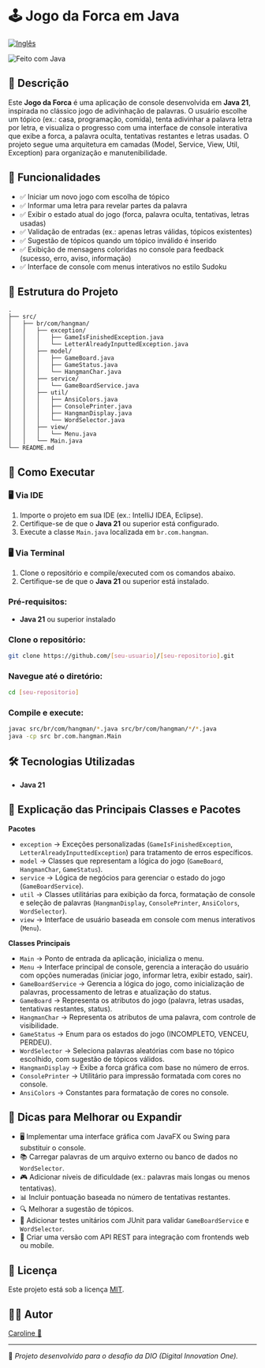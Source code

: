 # 🕹️ Jogo da Forca em Java

<a href="https://github.com/Caroline-Teixeira/hangman_game/blob/main/README_ENG.md"><img src="https://raw.githubusercontent.com/yammadev/flag-icons/refs/heads/master/png/US%402x.png" alt="Inglês" ></a>

![Feito com Java](https://img.shields.io/badge/Feito%20com-Java-orange?style=for-the-badge&logo=java)

## 📖 Descrição

Este **Jogo da Forca** é uma aplicação de console desenvolvida em **Java 21**, inspirada no clássico jogo de adivinhação de palavras. O usuário escolhe um tópico (ex.: casa, programação, comida), tenta adivinhar a palavra letra por letra, e visualiza o progresso com uma interface de console interativa que exibe a forca, a palavra oculta, tentativas restantes e letras usadas. O projeto segue uma arquitetura em camadas (Model, Service, View, Util, Exception) para organização e manutenibilidade.

## 🎯 Funcionalidades

- ✅ Iniciar um novo jogo com escolha de tópico
- ✅ Informar uma letra para revelar partes da palavra
- ✅ Exibir o estado atual do jogo (forca, palavra oculta, tentativas, letras usadas)
- ✅ Validação de entradas (ex.: apenas letras válidas, tópicos existentes)
- ✅ Sugestão de tópicos quando um tópico inválido é inserido
- ✅ Exibição de mensagens coloridas no console para feedback (sucesso, erro, aviso, informação)
- ✅ Interface de console com menus interativos no estilo Sudoku

## 📂 Estrutura do Projeto

```
.
├── src/
│   ├── br/com/hangman/
│   │   ├── exception/
│   │   │   ├── GameIsFinishedException.java
│   │   │   └── LetterAlreadyInputtedException.java
│   │   ├── model/
│   │   │   ├── GameBoard.java
│   │   │   ├── GameStatus.java
│   │   │   └── HangmanChar.java
│   │   ├── service/
│   │   │   └── GameBoardService.java
│   │   ├── util/
│   │   │   ├── AnsiColors.java
│   │   │   ├── ConsolePrinter.java
│   │   │   ├── HangmanDisplay.java
│   │   │   └── WordSelector.java
│   │   ├── view/
│   │   │   └── Menu.java
│   │   └── Main.java
└── README.md
```

## 🚀 Como Executar

### 🖥️ Via IDE
1. Importe o projeto em sua IDE (ex.: IntelliJ IDEA, Eclipse).
2. Certifique-se de que o **Java 21** ou superior está configurado.
3. Execute a classe `Main.java` localizada em `br.com.hangman`.

### 🖥️ Via Terminal
1. Clone o repositório e compile/executed com os comandos abaixo.
2. Certifique-se de que o **Java 21** ou superior está instalado.

### Pré-requisitos:
- **Java 21** ou superior instalado

### Clone o repositório:
```bash
git clone https://github.com/[seu-usuario]/[seu-repositorio].git
```

### Navegue até o diretório:
```bash
cd [seu-repositorio]
```

### Compile e execute:
```bash
javac src/br/com/hangman/*.java src/br/com/hangman/*/*.java
java -cp src br.com.hangman.Main
```

## 🛠️ Tecnologias Utilizadas

- **Java 21**


## 📖 Explicação das Principais Classes e Pacotes

**Pacotes**
- `exception` → Exceções personalizadas (`GameIsFinishedException`, `LetterAlreadyInputtedException`) para tratamento de erros específicos.
- `model` → Classes que representam a lógica do jogo (`GameBoard`, `HangmanChar`, `GameStatus`).
- `service` → Lógica de negócios para gerenciar o estado do jogo (`GameBoardService`).
- `util` → Classes utilitárias para exibição da forca, formatação de console e seleção de palavras (`HangmanDisplay`, `ConsolePrinter`, `AnsiColors`, `WordSelector`).
- `view` → Interface de usuário baseada em console com menus interativos (`Menu`).

**Classes Principais**
- `Main` → Ponto de entrada da aplicação, inicializa o menu.
- `Menu` → Interface principal de console, gerencia a interação do usuário com opções numeradas (iniciar jogo, informar letra, exibir estado, sair).
- `GameBoardService` → Gerencia a lógica do jogo, como inicialização de palavras, processamento de letras e atualização do status.
- `GameBoard` → Representa os atributos do jogo (palavra, letras usadas, tentativas restantes, status).
- `HangmanChar` → Representa os atributos de uma palavra, com controle de visibilidade.
- `GameStatus` → Enum para os estados do jogo (INCOMPLETO, VENCEU, PERDEU).
- `WordSelector` → Seleciona palavras aleatórias com base no tópico escolhido, com sugestão de tópicos válidos.
- `HangmanDisplay` → Exibe a forca gráfica com base no número de erros.
- `ConsolePrinter` → Utilitário para impressão formatada com cores no console.
- `AnsiColors` → Constantes para formatação de cores no console.


## 📌 Dicas para Melhorar ou Expandir

- 🖥️ Implementar uma interface gráfica com JavaFX ou Swing para substituir o console.
- 📚 Carregar palavras de um arquivo externo ou banco de dados no `WordSelector`.
- 🎮 Adicionar níveis de dificuldade (ex.: palavras mais longas ou menos tentativas).
- 📊 Incluir pontuação baseada no número de tentativas restantes.
- 🔍 Melhorar a sugestão de tópicos.
- 🧪 Adicionar testes unitários com JUnit para validar `GameBoardService` e `WordSelector`.
- 📱 Criar uma versão com API REST para integração com frontends web ou mobile.

## 📄 Licença

Este projeto está sob a licença [MIT](LICENSE).

## 👨‍💻 Autor

<a href="https://github.com/Caroline-Teixeira">Caroline 💙</a>

---

📌 *Projeto desenvolvido para o desafio da DIO (Digital Innovation One).*
